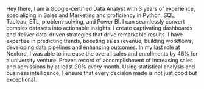 Hey there,
I am a Google-certified Data Analyst with 3 years of experience, specializing in Sales and Marketing and proficiency in Python, SQL, Tableau, ETL, problem-solving, and Power BI. 
I can seamlessly convert complex datasets into actionable insights. 
I create captivating dashboards and deliver data-driven strategies that drive remarkable results. 
I have expertise in predicting trends, boosting sales revenue, building workflows, developing data pipelines and enhancing outcomes. 
In my last role at Nexford, I was able to increase the overall sales and enrollments by 46% for a university venture. 
Proven record of accomplishment of increasing sales and admissions by at least 20% every month.
Using statistical analysis and business intelligence, I ensure that every decision made is not just good but exceptional. 

<!---
amir9078/amir9078 is a ✨ special ✨ repository because its `README.md` (this file) appears on your GitHub profile.
You can click the Preview link to take a look at your changes.
--->
